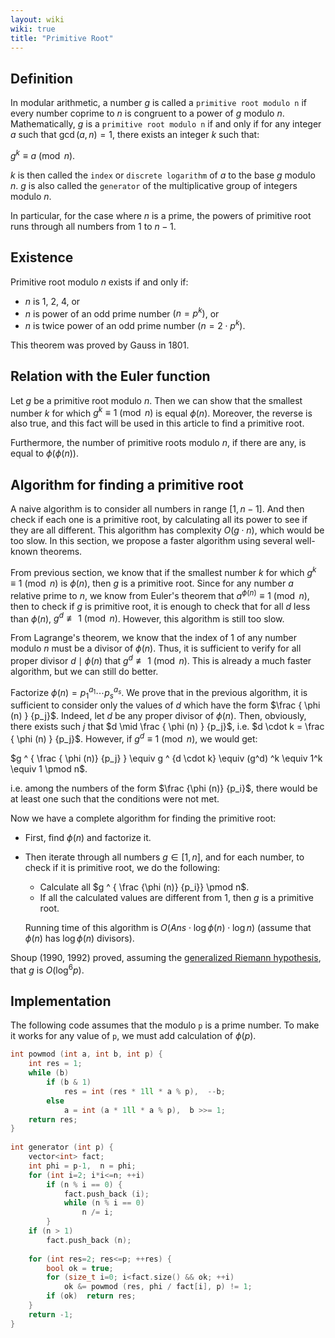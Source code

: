 ```yaml
---
layout: wiki
wiki: true
title: "Primitive Root"
---
```



## Definition

In modular arithmetic, a number $g$ is called a `primitive root modulo n` if every number coprime to $n$ is congruent to a power of $g$ modulo $n$. Mathematically, $g$ is a `primitive root modulo n` if and only if for any integer $a$ such that $\gcd(a, n) = 1$, there exists an integer $k$ such that:

$g^k \equiv a \pmod n$.

$k$ is then called the `index` or `discrete logarithm` of $a$ to the base $g$ modulo $n$. $g$ is also called the `generator` of the multiplicative group of integers modulo $n$.

In particular, for the case where $n$ is a prime, the powers of primitive root runs through all numbers from $1$ to $n-1$.

## Existence

Primitive root modulo $n$ exists if and only if:

* $n$ is 1, 2, 4, or
* $n$ is power of an odd prime number $(n = p^k)$, or
* $n$ is twice power of an odd prime number $(n = 2 \cdot p^k)$.

This theorem was proved by Gauss in 1801.

## Relation with the Euler function

Let $g$ be a primitive root modulo $n$. Then we can show that the smallest number $k$ for which $g^k \equiv 1 \pmod n$ is equal $\phi (n)$. Moreover, the reverse is also true, and this fact will be used in this article to find a primitive root.

Furthermore, the number of primitive roots modulo $n$, if there are any, is equal to $\phi (\phi (n) )$.

## Algorithm for finding a primitive root

A naive algorithm is to consider all numbers in range $[1, n-1]$. And then check if each one is a primitive root, by calculating all its power to see if they are all different. This algorithm has complexity $O(g \cdot n)$, which would be too slow. In this section, we propose a faster algorithm using several well-known theorems.

From previous section, we know that if the smallest number $k$ for which $g^k \equiv 1 \pmod n$ is $\phi (n)$, then $g$ is a primitive root. Since for any number $a$ relative prime to $n$, we know from Euler's theorem that $a ^ { \phi (n) } \equiv 1 \pmod n$, then to check if $g$ is primitive root, it is enough to check that for all $d$ less than $\phi (n)$, $g^d \not \equiv 1 \pmod n$. However, this algorithm is still too slow.

From Lagrange's theorem, we know that the index of 1 of any number modulo $n$ must be a divisor of $\phi (n)$. Thus, it is sufficient to verify for all proper divisor $d \mid \phi (n)$ that $g^d \not \equiv 1 \pmod n$. This is already a much faster algorithm, but we can still do better.

Factorize $\phi (n) = p_1 ^ {a_1} \cdots p_s ^ {a_s}$. We prove that in the previous algorithm, it is sufficient to consider only the values of $d$ which have the form $\frac { \phi (n) } {p_j}$. Indeed, let $d$ be any proper divisor of $\phi (n)$. Then, obviously, there exists such $j$ that $d \mid \frac { \phi (n) } {p_j}$, i.e. $d \cdot k = \frac { \phi (n) } {p_j}$. However, if $g^d \equiv 1 \pmod n$, we would get:

$g ^ { \frac { \phi (n)} {p_j} } \equiv g ^ {d \cdot k} \equiv (g^d) ^k \equiv 1^k \equiv 1 \pmod n$.

i.e. among the numbers of the form $\frac {\phi (n)} {p_i}$, there would be at least one such that the conditions were not met.

Now we have a complete algorithm for finding the primitive root:

* First, find $\phi (n)$ and factorize it.
* Then iterate through all numbers $g \in [1, n]$, and for each number, to check if it is primitive root, we do the following:

    * Calculate all $g ^ { \frac {\phi (n)} {p_i}} \pmod n$.
    * If all the calculated values are different from $1$, then $g$ is a primitive root.

    Running time of this algorithm is $O(Ans \cdot \log \phi (n) \cdot \log n)$ (assume that $\phi (n)$ has $\log \phi (n)$ divisors).

Shoup (1990, 1992) proved, assuming the [generalized Riemann hypothesis](http://en.wikipedia.org/wiki/Generalized_Riemann_hypothesis), that $g$ is $O(\log^6 p)$.

## Implementation

The following code assumes that the modulo `p` is a prime number. To make it works for any value of `p`, we must add calculation of $\phi (p)$. 

```cpp
int powmod (int a, int b, int p) {
	int res = 1;
	while (b)
		if (b & 1)
			res = int (res * 1ll * a % p),  --b;
		else
			a = int (a * 1ll * a % p),  b >>= 1;
	return res;
}
 
int generator (int p) {
	vector<int> fact;
	int phi = p-1,  n = phi;
	for (int i=2; i*i<=n; ++i)
		if (n % i == 0) {
			fact.push_back (i);
			while (n % i == 0)
				n /= i;
		}
	if (n > 1)
		fact.push_back (n);
 
	for (int res=2; res<=p; ++res) {
		bool ok = true;
		for (size_t i=0; i<fact.size() && ok; ++i)
			ok &= powmod (res, phi / fact[i], p) != 1;
		if (ok)  return res;
	}
	return -1;
}
```

